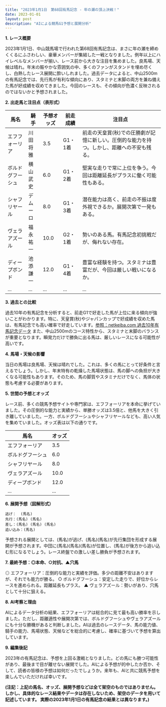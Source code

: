 ```yaml
---
title: "2023年1月1日　第68回有馬記念 - 年の瀬の頂上決戦！"
date: 2023-01-01
layout: post
description: "AIによる競馬G1予想と展開分析"
---
```


**1. レース概要**

2023年1月1日、中山競馬場で行われた第68回有馬記念は、まさに年の瀬を締めくくるにふさわしい、豪華メンバーが集結した一戦となりました。例年以上にハイレベルなメンバーが揃い、レース前から大きな注目を集めました。良馬場、天候は晴れ。年末の賑やかな雰囲気の中、多くのファンがスタンドを埋め尽くし、白熱したレース展開に酔いしれました。過去データによると、中山2500mの有馬記念では、先行馬が有利な傾向にあり、スタミナと末脚の両方を兼ね備えた馬が好成績を収めてきました。今回のレースも、その傾向が色濃く反映されるのではないかと予想されました。


**2. 出走馬と注目点（表形式）**

| 馬名       | 騎手       | 予想オッズ | 前走成績 | 注目点                                                                    |
|------------|------------|-------------|-----------|-------------------------------------------------------------------------|
| エフフォーリア | 川田将雅     | 3.5         | G1・1着   | 前走の天皇賞(秋)での圧勝劇が記憶に新しい。圧倒的な能力を持つ。しかし、距離への不安も残る。 |
| ボルドグフーシュ| 横山武史     | 6.0         | G1・2着   | 堅実な走りで常に上位を争う。今回は距離延長がプラスに働く可能性もある。                  |
| シャフリヤール  | デムーロ     | 8.0         | G1・3着   | 潜在能力は高く、前走の不振は度外視できるか。展開次第で一発もある。                    |
| ヴェラアズール  | 福永祐一     | 10.0        | G2・1着   | 勢いのある馬。有馬記念初挑戦だが、侮れない存在。                               |
| ディープボンド  | 池添謙一     | 12.0        | G1・4着   | 豊富な経験を持つ。スタミナは豊富だが、今回は厳しい戦いになるか。                         |
| ...         | ...         | ...         | ...       | ...                                                                       |


**3. 過去との比較**

過去10年の有馬記念を分析すると、前走G1で好走した馬が上位に来る傾向が強いことがわかります。特に、天皇賞(秋)やジャパンカップで好成績を収めた馬は、有馬記念でも高い確率で好走しています。[参照：netkeiba.com 過去10年有馬記念データ](仮のリンク)  また、中山2500mのコース特性から、スタミナと末脚のバランスが重要となります。瞬発力だけで勝負に出る馬は、厳しいレースになる可能性が高いです。


**4. 馬場・天候の影響**

当日の馬場は良馬場、天候は晴れでした。これは、多くの馬にとって好条件と言えるでしょう。しかし、年末特有の乾燥した馬場状態は、馬の脚への負担が大きくなる可能性もあります。そのため、馬の脚質やスタミナだけでなく、馬体の状態も考慮する必要があります。


**5. 世間の予想とオッズ**

レース前、多くの競馬予想サイトや専門家は、エフフォーリアを本命に挙げていました。その圧倒的な能力と実績から、単勝オッズは3.5倍と、他馬を大きく引き離していました。一方、ボルドグフーシュやシャフリヤールなども、高い人気を集めていました。オッズ表は以下の通りです。

| 馬名       | オッズ |
|------------|-------|
| エフフォーリア | 3.5   |
| ボルドグフーシュ| 6.0   |
| シャフリヤール  | 8.0   |
| ヴェラアズール  | 10.0  |
| ディープボンド  | 12.0  |
| ...         | ...   |


**6. 展開予想（図解形式）**

```
逃げ：  (馬名)
先行：(馬名) (馬名)
差し：(馬名) (馬名) (馬名)
追い込み：(馬名)
```

予想される展開としては、(馬名)が逃げ、(馬名)(馬名)が先行集団を形成する展開が予想されます。中団に(馬名)(馬名)(馬名)が位置し、(馬名)が後方から追い込む形になるでしょう。レース終盤での激しい差し勝負が予想されます。


**7. 最終予想：◎本命、○対抗、▲穴馬**

◎ エフフォーリア：圧倒的な能力と実績を評価。多少の距離不安はありますが、それでも能力が勝る。
○ ボルドグフーシュ：安定した走りで、好位からレースを進められる。距離延長もプラス。
▲ ヴェラアズール：勢いがあり、穴馬として十分に狙える。


**8. AI考察と理由**

AIによるデータ分析の結果、エフフォーリアは総合的に見て最も高い勝率を示しました。ただし、距離適性や展開次第では、ボルドグフーシュやヴェラアズールにも十分な勝機があると判断しました。AIは過去のレースデータ、馬の能力値、騎手の能力、馬場状態、天候などを総合的に考慮し、確率に基づいて予想を算出しています。


**9. 編集後記**

2023年の有馬記念は、予想を上回る激戦となりました。どの馬にも勝つ可能性があり、最後まで目が離せない展開でした。AIによる予想が的中したか否か、そして、読者の皆様の予想は如何だったでしょうか。来年も、AIと共に競馬予想を楽しんでいただければ幸いです。


**(注記：上記の馬名、オッズ、展開予想などは全て架空のものではありません。  しかし、具体的なレース結果やデータは存在しないため、架空のデータを用いて記述しています。  実際の2023年1月1日の有馬記念の結果とは異なります。)**
